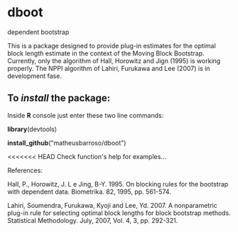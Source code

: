 # dboot
dependent bootstrap

This is a package designed to provide plug-in estimates for the optimal block length estimate in the context of the Moving Block Bootstrap. Currently, only the algorithm of Hall, Horowitz and Jign (1995) is working properly. The NPPI algorithm of Lahiri, Furukawa and Lee (2007) is in development fase.

## To *install* the package:
Inside **R** console just enter these two line commands:

**library**(devtools) 

**install_github**("matheusbarroso/dboot") 

<<<<<<< HEAD
Check function's help for examples...

References: 

Hall, P., Horowitz, J. L e Jing, B-Y. 1995. On blocking rules for the bootstrap with dependent data. Biometrika. 82, 1995, pp. 561-574.

Lahiri, Soumendra, Furukawa, Kyoji and Lee, Yd. 2007. A nonparametric plug-in rule for selecting optimal block lengths for block bootstrap methods. Statistical Methodology. July, 2007, Vol. 4, 3, pp. 292-321.
 
